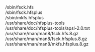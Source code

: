 /sbin/fsck.hfs  
/sbin/fsck.hfsplus  
/sbin/mkfs.hfsplus  
/usr/share/doc/hfsplus-tools  
/usr/share/doc/hfsplus-tools/apsl-2.0.txt  
/usr/share/man/man8/fsck.hfs.8.gz  
/usr/share/man/man8/fsck.hfsplus.8.gz  
/usr/share/man/man8/mkfs.hfsplus.8.gz  
